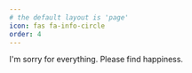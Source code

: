 ```yaml
---
# the default layout is 'page'
icon: fas fa-info-circle
order: 4
---
```


I'm sorry for everything. Please find happiness.